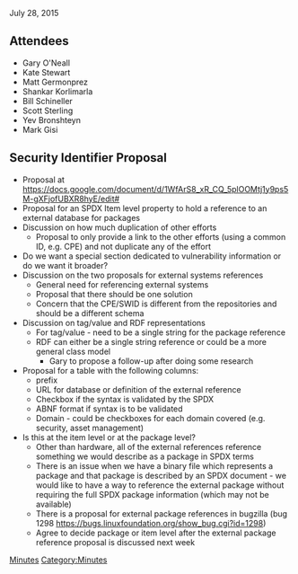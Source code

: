 July 28, 2015

## Attendees

  - Gary O'Neall
  - Kate Stewart
  - Matt Germonprez
  - Shankar Korlimarla
  - Bill Schineller
  - Scott Sterling
  - Yev Bronshteyn
  - Mark Gisi

## Security Identifier Proposal

  - Proposal at
    <https://docs.google.com/document/d/1WfArS8_xR_CQ_5plOOMtj1y9ps5M-gXFjofUBXR8hyE/edit#>
  - Proposal for an SPDX Item level property to hold a reference to an
    external database for packages
  - Discussion on how much duplication of other efforts
      - Proposal to only provide a link to the other efforts (using a
        common ID, e.g. CPE) and not duplicate any of the effort
  - Do we want a special section dedicated to vulnerability information
    or do we want it broader?
  - Discussion on the two proposals for external systems references
      - General need for referencing external systems
      - Proposal that there should be one solution
      - Concern that the CPE/SWID is different from the repositories and
        should be a different schema
  - Discussion on tag/value and RDF representations
      - For tag/value - need to be a single string for the package
        reference
      - RDF can either be a single string reference or could be a more
        general class model
          - Gary to propose a follow-up after doing some research
  - Proposal for a table with the following columns:
      - prefix
      - URL for database or definition of the external reference
      - Checkbox if the syntax is validated by the SPDX
      - ABNF format if syntax is to be validated
      - Domain - could be checkboxes for each domain covered (e.g.
        security, asset management)
  - Is this at the item level or at the package level?
      - Other than hardware, all of the external references reference
        something we would describe as a package in SPDX terms
      - There is an issue when we have a binary file which represents a
        package and that package is described by an SPDX document - we
        would like to have a way to reference the external package
        without requiring the full SPDX package information (which may
        not be available)
      - There is a proposal for external package references in bugzilla
        (bug 1298
        <https://bugs.linuxfoundation.org/show_bug.cgi?id=1298>)
      - Agree to decide package or item level after the external package
        reference proposal is discussed next week

[Minutes](Category:Technical "wikilink")
[Category:Minutes](Category:Minutes "wikilink")
